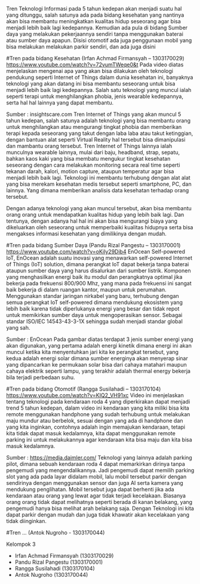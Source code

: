 Tren Teknologi Informasi pada 5 tahun kedepan akan menjadi suatu hal yang ditunggu, salah satunya ada pada bidang kesehatan yang nantinya akan bisa membantu meningkatkan kualitas hidup seseorang agar bisa menjadi lebih baik lagi kedepannya. Kemudian ada pula di bidang Sumber daya yang melakukan pekerjaannya sendiri tanpa menggunakan baterai atau sumber daya apapun. Disisi otomotif ada juga penggunaan mobil yang bisa melakukan melakukan parkir sendiri, dan ada juga disini

#Tren pada bidang Kesehatan (Irfan Achmad Firmansyah – 1303170029)
https://www.youtube.com/watch?v=72vumTWeqe0&t
	Pada video diatas menjelaskan mengenai apa yang akan bisa dilakukan oleh teknologi pendukung seperti Internet of Things dalam dunia kesehatan ini, banyaknya teknologi yang akan datang ini bisa membantu seseorang untuk bisa menjadi lebih baik lagi kedepannya. Salah satu teknologi yang muncul ialah seperti terapi untuk menghilangkan phobia, jenis wearable kedepannya, serta hal hal lainnya yang dapat membantu.
 
Sumber : insightscare.com 
Tren Internet of Things yang akan muncul 5 tahun kedepan, salah satunya adalah teknologi yang bisa membantu orang untuk menghilangkan atau mengurangi tingkat phobia dan memberikan terapi kepada seseorang yang takut dengan laba laba atau takut ketinggian, dengan bantuan alat seperti Virtual Reality hal tersebut bisa dimanipulasi dan mambantu orang tersebut.
Tren Internet of Things lainnya ialah munculnya wearable lainnya, mulai dari baju, headband, strap, sepatu, bahkan kaos kaki yang bisa membatu mengukur tingkat kesehatan seseorang dengan cara melakukan monitoring secara real time seperti tekanan darah, kalori, motion capture, ataupun temperatur agar bisa menjadi lebih baik lagi. 
Teknologi ini membantu terhubung dengan alat alat yang bisa merekam kesehatan medis tersebut seperti smartphone, PC, dan lainnya. Yang dimana memberikan analisis data kesehatan terhadap orang tersebut.


Dengan adanya teknologi yang akan muncul tersebut, akan bisa membantu orang orang untuk mendapatkan kualitas hidup yang lebih baik lagi. Dan tentunya, dengan adanya hal hal ini akan bisa mengurangi biaya yang dikeluarkan oleh seseorang untuk memperbaiki kualitas hidupnya serta bisa mengakses informasi kesehatan yang dimilikinya dengan mudah.

#Tren pada bidang Sumber Daya (Pandu Rizal Pangestu – 1303170001)
https://www.youtube.com/watch?v=oKiIy29Dib4
	EnOcean Self-powered IoT, EnOcean adalah suatu inovasi yang menawarkan self-powered Internet of Things (IoT) solution, dimana perangkat IoT dapat bekerja tanpa baterai ataupun sumber daya yang harus disalurkan dari sumber listrik. Komponen yang menghasilkan energi baik itu modul dan perangkatnya optimal jika bekerja pada frekuensi 800/900 Mhz, yang mana pada frekuensi ini sangat baik bekerja di dalam ruangan kantor, maupun untuk perumahan.
Menggunakan standar jaringan nirkabel yang baru, terhubung dengan semua perangkat IoT self-powered dimana mendukung ekosistem yang lebih baik karena tidak diperlukanya energi yang besar dan tidak repot untuk memikirkan sumber daya untuk mengoperasikan sensor. Sebagai standar ISO/IEC 14543-43-3-1X sehingga sudah menjadi standar global yang sah. 
 
Sumber : EnOcean
	Pada gambar diatas terdapat 3 jenis sumber energi yang akan digunakan, yang pertama adalah energi kinetik dimana energi ini akan muncul ketika kita menyentuhkan jari kita ke perangkat tersebut, yang kedua adalah energi solar dimana sumber energinya akan menyerap sinar yang dipancarkan ke permukaan solar bisa dari cahaya matahari maupun cahaya elektrik seperti lampu, yang terakhir adalah thermal energy bekerja bila terjadi perbedaan suhu.
  
#Tren pada bidang Otomotif (Rangga Susilahadi – 1303170104)
https://www.youtube.com/watch?v=KIQ2_VH91xc
	Video ini menjelaskan tentang teknologi pada kendaraan roda 4 yang diperkirakan dapat menjadi trend 5 tahun kedepan, dalam video ini kendaraan yang kita miliki bisa kita remote menggunakan handphone yang sudah terhubung untuk melakukan maju mundur atau berbelok, sesuai dengan yang ada di handphone dan yang kita inginkan, contohnya adalah ingin memajukan kendaraan, tetapi kita tidak dapat masuk kedalamnya, kita dapat menggunakan remote parking ini untuk melakukannya agar kendaraan kita bisa maju dan kita bisa masuk kedalamnya.
 
Sumber : https://media.daimler.com/
	Teknologi yang lainnya adalah parking pilot, dimana sebuah kendaraan roda 4 dapat memarkirkan dirinya tanpa pengemudi yang mengendalikannya. Jadi pengemudi dapat memilih parking slot yang ada pada layar didalam mobil, lalu mobil tersebut parkir dengan sendirinya dengan menggunakan sensor dan juga AI serta kamera yang mendukung penglihatan. Mobil tersebut juga dapat berhenti jika ada kendaraan atau orang yang lewat agar tidak terjadi kecelakaan. Biasanya orang orang tidak dapat melihatnya seperti berada di kanan belakang, yang pengemudi hanya bisa melihat arah belakang saja. Dengan Teknologi ini kita dapat parkir dengan mudah dan juga tidak khawatir akan kecelakaan yang tidak diinginkan.
  
#Tren ... (Antok Nugroho - 1303170044)
 
Kelompok 3
- Irfan Achmad Firmansyah (1303170029)
- Pandu Rizal Pangestu (1303170001)
- Rangga Susilahadi (1303170104)
- Antok Nugroho (1303170044)


